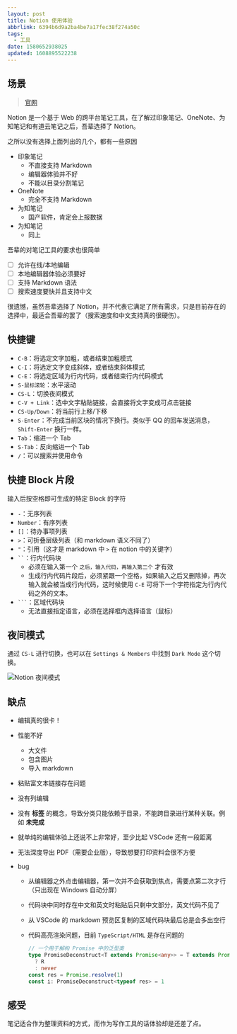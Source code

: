 ```yaml
---
layout: post
title: Notion 使用体验
abbrlink: 6394b6d9a2ba4be7a17fec38f274a50c
tags:
  - 工具
date: 1580652938025
updated: 1608895522238
---
```


## 场景

> [官网](http://notion.so)

Notion 是一个基于 Web 的跨平台笔记工具，在了解过印象笔记、OneNote、为知笔记和有道云笔记之后，吾辈选择了 Notion。

之所以没有选择上面列出的几个，都有一些原因

*   印象笔记
    *   不直接支持 Markdown
    *   编辑器体验并不好
    *   不能以目录分割笔记
*   OneNote
    *   完全不支持 Markdown
*   为知笔记
    *   国产软件，肯定会上报数据
*   为知笔记
    *   同上

吾辈的对笔记工具的要求也很简单

*   [ ] 允许在线/本地编辑
*   [ ] 本地编辑器体验必须要好
*   [ ] 支持 Markdown 语法
*   [ ] 搜索速度要快并且支持中文

很遗憾，虽然吾辈选择了 Notion，并不代表它满足了所有需求，只是目前存在的选择中，最适合吾辈的罢了（搜索速度和中文支持真的很硬伤）。

## 快捷键

*   `C-B`：将选定文字加粗，或者结束加粗模式
*   `C-I`：将选定文字变成斜体，或者结束斜体模式
*   `C-E`：将选定区域为行内代码，或者结束行内代码模式
*   `S-鼠标滚轮`：水平滚动
*   `CS-L`：切换夜间模式
*   `C-V + Link`：选中文字粘贴链接，会直接将文字变成可点击链接
*   `CS-Up/Down`：将当前行上移/下移
*   `S-Enter`：不完成当前区块的情况下换行。类似于 QQ 的回车发送消息，`Shift-Enter` 换行一样。
*   `Tab`：缩进一个 Tab
*   `S-Tab`：反向缩进一个 Tab
*   `/`：可以搜索并使用命令

## 快捷 Block 片段

输入后按空格即可生成的特定 Block 的字符

*   `-`：无序列表
*   `Number`：有序列表
*   `[]`：待办事项列表
*   `>`：可折叠层级列表（和 markdown 语义不同了）
*   `"`：引用（这才是 markdown 中 `>` 在 notion 中的关键字）
*   <code>\`\`</code>：行内代码块
    *   必须在输入第一个 `之后，输入代码，再输入第二个` 才有效
    *   生成行内代码片段后，必须紧跟一个空格，如果输入之后又删除掉，再次输入就会被当成行内代码，这时候使用 `C-E` 可将下一个字符指定为行内代码之外的文本。
*   <code>\`\`\`</code>：区域代码块
    *   无法直接指定语言，必须在选择框内选择语言（鼠标）

## 夜间模式

通过 `CS-L` 进行切换，也可以在 `Settings & Members` 中找到 `Dark Mode` 这个切换。

![Notion 夜间模式](https://cdn.jsdelivr.net/gh/rxliuli/img-bed/20191201224609.png)

## 缺点

*   编辑真的很卡！
*   性能不好
    *   大文件
    *   包含图片
    *   导入 markdown
*   粘贴富文本链接存在问题
*   没有列编辑
*   没有 **标签** 的概念，导致分类只能依赖于目录，不能跨目录进行某种关联。例如 **未完成**
*   就单纯的编辑体验上还说不上非常好，至少比起 VSCode 还有一段距离
*   无法深度导出 PDF（需要企业版），导致想要打印资料会很不方便
*   bug

    *   从编辑器之外点击编辑器，第一次并不会获取到焦点，需要点第二次才行（只出现在 Windows 自动分屏）
    *   代码块中同时存在中文和英文时粘贴后只剩中文部分，英文代码不见了
    *   从 VSCode 的 markdown 预览区复制的区域代码块最后总是会多出空行
    *   代码高亮渲染问题，目前 `TypeScript/HTML` 是存在问题的

        ```ts
        // 一个用于解构 Promise 中的泛型类
        type PromiseDeconstruct<T extends Promise<any>> = T extends Promise<infer R>
          ? R
          : never
        const res = Promise.resolve(1)
        const i: PromiseDeconstruct<typeof res> = 1
        ```

## 感受

笔记适合作为整理资料的方式，而作为写作工具的话体验却是还差了点。
